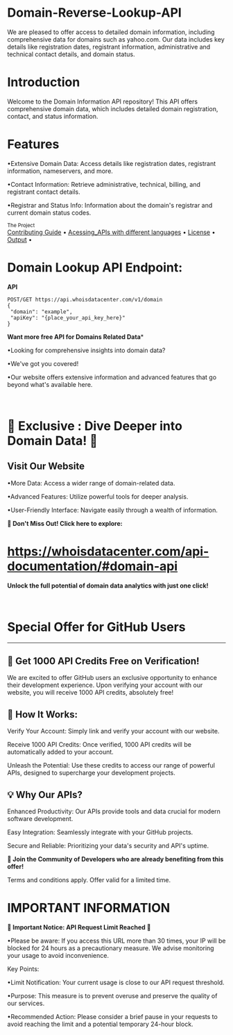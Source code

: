 # Domain-Reverse-Lookup-API
We are pleased to offer access to detailed domain information, including comprehensive data for domains such as yahoo.com. Our data includes key details like registration dates, registrant information, administrative and technical contact details, and domain status.

# Introduction
Welcome to the Domain Information API repository! This API offers comprehensive domain data, which includes detailed domain registration, contact, and status information.

# Features

•Extensive Domain Data: Access details like registration dates, registrant information, nameservers, and more.
<br/>

•Contact Information: Retrieve administrative, technical, billing, and registrant contact details.
<br/>

•Registrar and Status Info: Information about the domain's registrar and current domain status codes.
<br/>

<div >
    <sub>The Project</sub>
    <br />
    <a href="Contributing Guide/Contributing Guide.md">Contributing Guide</a> •
    <a href="Acessing_APIs">Acessing_APIs with different languages</a> •
    <a href="License/License.md">License</a> •
    <a href="Output/Output.md">Output</a> •
    <br />


# Domain Lookup API Endpoint:

**API**

```
POST/GET https://api.whoisdatacenter.com/v1/domain
{
 "domain": "example",
 "apiKey": "{place_your_api_key_here}"
}
```


**Want more free API for Domains Related Data***
<br/>

•Looking for comprehensive insights into domain data? 
<br/>

•We've got you covered! 
<br/>

•Our website offers extensive information and advanced features that go beyond what's available here.


<br/>

# 🌟 Exclusive : Dive Deeper into Domain Data! 🌟

**Visit Our Website**
---
•More Data: Access a wider range of domain-related data.
<br/>

•Advanced Features: Utilize powerful tools for deeper analysis.
<br/>

•User-Friendly Interface: Navigate easily through a wealth of information.
<br/>

 **🔗 Don't Miss Out! Click here to explore:** 
# https://whoisdatacenter.com/api-documentation/#domain-api

**Unlock the full potential of domain data analytics with just one click!**


<br/>


# Special Offer for GitHub Users
---

**🚀 Get 1000 API Credits Free on Verification!**
---
We are excited to offer GitHub users an exclusive opportunity to enhance their development experience. Upon verifying your account with our website, you will receive 1000 API credits, absolutely free!

**🔑 How It Works:**
---
Verify Your Account: Simply link and verify your account with our website.
<br/>

Receive 1000 API Credits: Once verified, 1000 API credits will be automatically added to your account.
<br/>

Unleash the Potential: Use these credits to access our range of powerful APIs, designed to supercharge your development projects.
<br/>

**💡 Why Our APIs?**
---
Enhanced Productivity: Our APIs provide tools and data crucial for modern software development.
<br/>

Easy Integration: Seamlessly integrate with your GitHub projects.
<br/>

Secure and Reliable: Prioritizing your data's security and API's uptime.
<br/>

**🌟 Join the Community of Developers who are already benefiting from this offer!**

Terms and conditions apply. Offer valid for a limited time.


# IMPORTANT INFORMATION


**🚨 Important Notice: API Request Limit Reached 🚨**

•Please be aware: If you access this URL more than 30 times, your IP will be blocked for 24 hours as a precautionary measure. We advise monitoring your usage to avoid inconvenience.

Key Points:

•Limit Notification: Your current usage is close to our API request threshold.
<br/>

•Purpose: This measure is to prevent overuse and preserve the quality of our services.
<br/>

•Recommended Action: Please consider a brief pause in your requests to avoid reaching the limit and a potential temporary 24-hour block.

